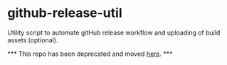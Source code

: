 # github-release-util
Utility script to automate gitHub release workflow and uploading of build assets (optional). 

*** This repo has been deprecated and moved [here](https://github.com/nRFCloud/github-release-util). ***
